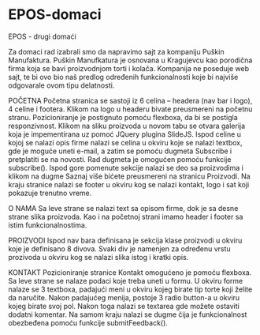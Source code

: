 # EPOS-domaci
EPOS - drugi domaći

Za domaci rad izabrali smo da napravimo sajt za kompaniju Puškin Manufaktura. Puškin Manufkatura je osnovana u Kragujevcu kao porodična firma koja se bavi proizvodnjom torti i kolača. Kompanija ne poseduje web sajt, te bi ovo bio naš predlog određenih funkcionalnosti koje bi najviše odgovarale ovom tipu delatnosti.

POČETNA
Početna stranica se sastoji iz 6 celina – headera (nav bar i logo), 4 celine i footera. Klikom na logo u headeru bivate preusmereni na početnu stranu. Pozicioniranje je postignuto pomoću flexboxa, da bi se postigla responzivnost. Klikom na sliku proizvoda u novom tabu se otvara galerija koja je impementirana uz pomoć JQuery plugina SlideJS. Ispod celine u kojoj se nalazi opis firme nalazi se celina u okviru koje se nalazi textbox, gde je moguće uneti e-mail, a zatim se pomoću dugmeta Subscribe i pretplatiti se na novosti. Rad dugmeta je omogućen pomoću funkcije subscribe(). Ispod gore pomenute sekcije nalazi se deo sa proizvodima i klikom na dugme Saznaj više bićete preusmereni na stranicu Proizvodi. Na kraju stranice nalazi se footer u okviru kog se nalazi kontakt, logo i sat koji pokazuje trenutno vreme.

O NAMA
Sa leve strane se nalazi text sa opisom firme, dok je sa desne strane slika proizvoda. Kao i na početnoj strani imamo header i footer sa istim funkcionalnostima.

PROIZVODI
Ispod nav bara definisana je sekcija klase proizvodi u okviru koje je definisano 8 divova. Svaki div je namenjen za određenu vrstu prozivoda u okviru kog se nalazi slika istog i kratki opis.

KONTAKT
Pozicioniranje stranice Kontakt omogućeno je pomoću flexboxa. Sa leve strane se nalaze podaci koje treba uneti u formu. U okviru forme nalaze se 3 textboxa, padajući meni u okviru kojeg birate tip torte koji želite da naručite. Nakon padajućeg menija, postoje 3 radio button-a u okviru kojeg birate svoj pol. Nakon toga nalazi se textarea gde možete ostaviti dodatni komentar. Na samom kraju nalazi se dugme čija je funkcionalnost obezbeđena pomoću funkcije submitFeedback().
